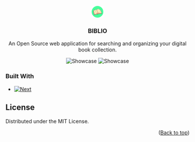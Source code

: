 <div align="center">
  <a href="https://biblio-bookshelf.netlify.app">
  <img src="public/images/favicon.ico" alt="Logo" width="32" height="32">
  </a>

  <h3 align="center">BIBLIO</h3>

  <p align="center">
    An Open Source web application for searching and organizing your digital book collection.
    <br />
  </p>
</div>

<p align="center">
    <img alt="Showcase" src="https://i.imgur.com/TyIyGSY.jpeg" width="700">
    <img alt="Showcase" src="https://i.imgur.com/1wUfmJR.jpeg" width="700">
</p>

### Built With
* [![Next][Next.js]][Next-url]


## License
Distributed under the MIT License.

<p align="right">(<a href="#readme-top">Back to top</a>)</p>

<!-- MARKDOWN LINKS & IMAGES -->
<!-- https://www.markdownguide.org/basic-syntax/#reference-style-links -->
[product-screenshot]: https://i.imgur.com/uWuYsMX.jpeg
[Next.js]: https://img.shields.io/badge/next.js-000000?style=for-the-badge&logo=nextdotjs&logoColor=white
[Next-url]: https://nextjs.org/
[React.js]: https://img.shields.io/badge/React-20232A?style=for-the-badge&logo=react&logoColor=61DAFB
[React-url]: https://reactjs.org/
